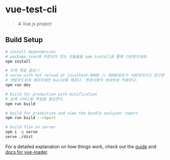 # vue-test-cli

> A Vue.js project

## Build Setup

``` bash
# install dependencies
# package.json에 저장되어 있는 모듈들을 npm install을 통해 다운받으세요.
npm install

# 이게 제일 중요!!
# serve with hot reload at localhost:8080 // 8080포트가 사용되어지고 있으면 알아서 +1 해준다.
# 개발모드로써 메모리에만 build를 해준다. 변경사항이 바로바로 적용된다.
npm run dev

# build for production with minification
# 실제 서비스될 파일을 빌딩한다.
npm run build

# build for production and view the bundle analyzer report
npm run build --report

# build file on server
npm i -g serve
serve ./dist

```

For a detailed explanation on how things work, check out the [guide](http://vuejs-templates.github.io/webpack/) and [docs for vue-loader](http://vuejs.github.io/vue-loader).

